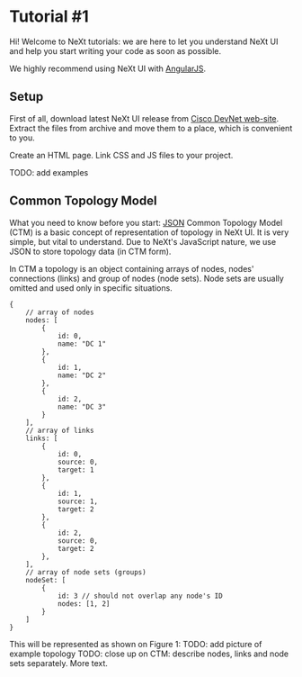 # Tutorial #1
Hi! Welcome to NeXt tutorials: we are here to let you understand NeXt UI and help you start writing your code as soon as possible.

We highly recommend using NeXt UI with [AngularJS](http://angularjs.org).

## Setup
First of all, download latest NeXt UI release from [Cisco DevNet web-site](https://developer.cisco.com/site/neXt/). Extract the files from archive and move them to a place, which is convenient to you. 

Create an HTML page. Link CSS and JS files to your project.

TODO: add examples

## Common Topology Model
What you need to know before you start: [JSON](http://www.json.org)
Common Topology Model (CTM) is a basic concept of representation of topology in NeXt UI. It is very simple, but vital to understand. Due to NeXt's JavaScript nature, we use JSON to store topology data (in CTM form). 

In CTM a topology is an object containing arrays of nodes, nodes' connections (links) and group of nodes (node sets). Node sets are usually omitted and used only in specific situations. 
 
```
{
	// array of nodes
	nodes: [
		{
			id: 0,
			name: "DC 1"
		},
		{
			id: 1,
			name: "DC 2"
        },
		{
			id: 2,
			name: "DC 3"
        }
	],
	// array of links
	links: [
		{
			id: 0,
			source: 0,
			target: 1
		},
		{
			id: 1,
			source: 1,
			target: 2
		},
		{
			id: 2,
			source: 0,
			target: 2
		},
	],
	// array of node sets (groups)
	nodeSet: [
		{
			id: 3 // should not overlap any node's ID
			nodes: [1, 2]
		}
	]
}
```

This will be represented as shown on Figure 1:
TODO: add picture of example topology
TODO: close up on CTM: describe nodes, links and node sets separately. More text.

